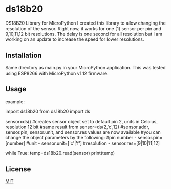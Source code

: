 # ds18b20
DS18B20 Library for MicroPython
I created this library to allow changing the resolution of the sensor. Right now, it works 
for one (1) sensor per pin and 9,10,11,12 bit resolutions. The delay is one second for all resolution but I am working on
an update to increase the speed for lower resolutions.

## Installation

Same directory as main.py in your MicroPython application. This was tested using ESP8266 with MicroPython v1.12 firmware.

## Usage
example:

import ds18b20
from ds18b20 import ds

sensor=ds()
#creates sensor object set to default pin 2, units in Celcius, resolution 12 bit
#same result from sensor=ds(2,'c',12)
#sensor.addr, sensor.pin, sensor.unit, and sensor.res values are now available
#you can change the object parameters by the following:
#pin number - sensor.pin=[number]
#unit - sensor.unit=['c'|'f']
#resolution - sensor.res=[9|10|11|12]

while True:
  temp=ds18b20.read(sensor)
  print(temp)

## License
[MIT](https://choosealicense.com/licenses/mit/)
